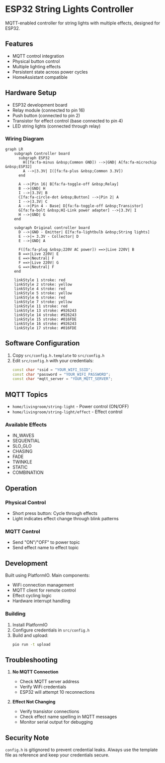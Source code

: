 # ESP32 String Lights Controller

MQTT-enabled controller for string lights with multiple effects, designed for ESP32.

## Features

- MQTT control integration
- Physical button control
- Multiple lighting effects
- Persistent state across power cycles
- HomeAssistant compatible

## Hardware Setup

- ESP32 development board
- Relay module (connected to pin 16)
- Push button (connected to pin 2)
- Transistor for effect control (base connected to pin 4)
- LED string lights (connected through relay)

### Wiring Diagram

```mermaid
graph LR
    subgraph Controller board
      subgraph ESP32
        H([fa:fa-minus &nbsp;Common GND]) -->|GND| A[fa:fa-microchip &nbsp;ESP32]
        A -->|3.3V| I([fa:fa-plus &nbsp;Common 3.3V])
      end

      A -->|Pin 16| B[fa:fa-toggle-off &nbsp;Relay]
      B -->|GND| H
      I -->|3.3V| B
      C[fa:fa-circle-dot &nbsp;Button] -->|Pin 2| A
      I -->|3.3V| C
      A -->|Pin 4 - Base| D[fa:fa-toggle-off &nbsp;Transistor]
      G[fa:fa-bolt &nbsp;HI-Link power adapter] -->|3.3V| I
      H -->|GND| G
    end

    subgraph Original controller board
      D -->|GND - Emitter| E[fa:fa-lightbulb &nbsp;String lights]
      E -->|≈ 3.3V - Collector| D
      E -->|GND| A

      F([fa:fa-plug &nbsp;220V AC power]) ==>|Live 220V| B
      B ==>|Live 220V| E
      E ==>|Neutral| F
      F ==>|Live 220V| G
      G ==>|Neutral| F
    end

    linkStyle 1 stroke: red
    linkStyle 2 stroke: yellow
    linkStyle 4 stroke: red
    linkStyle 5 stroke: yellow
    linkStyle 6 stroke: red
    linkStyle 7 stroke: yellow
    linkStyle 11 stroke: red
    linkStyle 13 stroke: #926243
    linkStyle 14 stroke: #926243
    linkStyle 15 stroke: #016FDE
    linkStyle 16 stroke: #926243
    linkStyle 17 stroke: #016FDE
```

## Software Configuration

1. Copy `src/config.h.template` to `src/config.h`
2. Edit `src/config.h` with your credentials:
   ```cpp
   const char *ssid = "YOUR_WIFI_SSID";
   const char *password = "YOUR_WIFI_PASSWORD";
   const char *mqtt_server = "YOUR_MQTT_SERVER";
   ```

## MQTT Topics

- `home/livingroom/string-light` - Power control (ON/OFF)
- `home/livingroom/string-light/effect` - Effect control

### Available Effects

- IN_WAVES
- SEQUENTIAL
- SLO_GLO
- CHASING
- FADE
- TWINKLE
- STATIC
- COMBINATION

## Operation

### Physical Control
- Short press button: Cycle through effects
- Light indicates effect change through blink patterns

### MQTT Control
- Send "ON"/"OFF" to power topic
- Send effect name to effect topic

## Development

Built using PlatformIO. Main components:
- WiFi connection management
- MQTT client for remote control
- Effect cycling logic
- Hardware interrupt handling

### Building

1. Install PlatformIO
2. Configure credentials in `src/config.h`
3. Build and upload:
   ```bash
   pio run -t upload
   ```

## Troubleshooting

1. **No MQTT Connection**
   - Check MQTT server address
   - Verify WiFi credentials
   - ESP32 will attempt 10 reconnections

2. **Effect Not Changing**
   - Verify transistor connections
   - Check effect name spelling in MQTT messages
   - Monitor serial output for debugging

## Security Note

`config.h` is gitignored to prevent credential leaks. Always use the template file as reference and keep your credentials secure.
